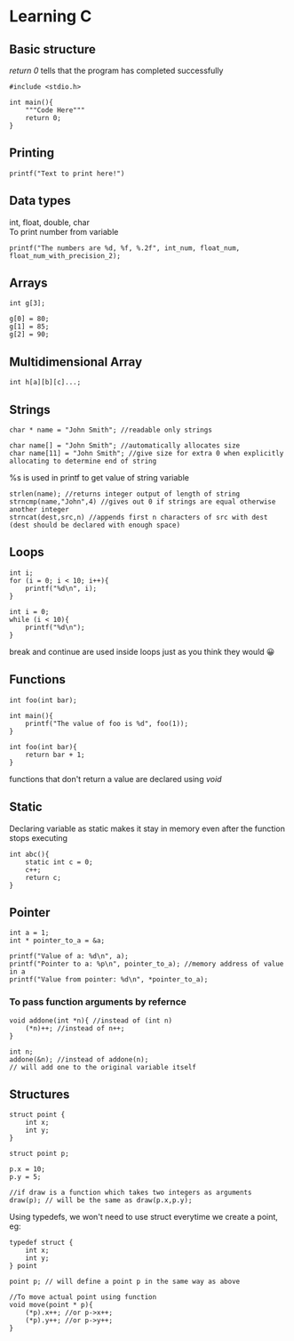 # Learning C

## Basic structure
*return 0* tells that the program has completed successfully
```
#include <stdio.h>

int main(){
    """Code Here"""
    return 0;
}
```

## Printing
```
printf("Text to print here!")
```

## Data types
int, float, double, char\
To print number from variable
```
printf("The numbers are %d, %f, %.2f", int_num, float_num, float_num_with_precision_2);
```

## Arrays
```
int g[3];

g[0] = 80;
g[1] = 85;
g[2] = 90;
```

## Multidimensional Array
```
int h[a][b][c]...;
```

## Strings
```
char * name = "John Smith"; //readable only strings

char name[] = "John Smith"; //automatically allocates size
char name[11] = "John Smith"; //give size for extra 0 when explicitly allocating to determine end of string
```
%s is used in printf to get value of string variable
```
strlen(name); //returns integer output of length of string
strncmp(name,"John",4) //gives out 0 if strings are equal otherwise another integer
strncat(dest,src,n) //appends first n characters of src with dest (dest should be declared with enough space)
```
## Loops
```
int i;
for (i = 0; i < 10; i++){
    printf("%d\n", i);
}
```
```
int i = 0;
while (i < 10){
    printf("%d\n");
}
```
break and continue are used inside loops just as you think they would :grinning:

## Functions
```
int foo(int bar);

int main(){
    printf("The value of foo is %d", foo(1));
}

int foo(int bar){
    return bar + 1;
}
```
functions that don't return a value are declared using *void*

## Static
Declaring variable as static makes it stay in memory even after the function stops executing
```
int abc(){
    static int c = 0;
    c++;
    return c;
}
```

## Pointer
```
int a = 1;
int * pointer_to_a = &a;

printf("Value of a: %d\n", a);
printf("Pointer to a: %p\n", pointer_to_a); //memory address of value in a
printf("Value from pointer: %d\n", *pointer_to_a);
```
### To pass function arguments by refernce
```
void addone(int *n){ //instead of (int n)
    (*n)++; //instead of n++;
}

int n;
addone(&n); //instead of addone(n);
// will add one to the original variable itself
```

## Structures
```
struct point {
    int x;
    int y;
}

struct point p;

p.x = 10;
p.y = 5;

//if draw is a function which takes two integers as arguments
draw(p); // will be the same as draw(p.x,p.y);
```
Using typedefs, we won't need to use struct everytime we create a point, eg:
```
typedef struct {
    int x;
    int y;
} point

point p; // will define a point p in the same way as above
```
```
//To move actual point using function
void move(point * p){
    (*p).x++; //or p->x++;
    (*p).y++; //or p->y++;
}
```
